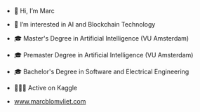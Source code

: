 - 👋 Hi, I’m Marc 
- 👀 I’m interested in AI and Blockchain Technology
- 🎓 Master's Degree in Artificial Intelligence (VU Amsterdam)
- 🎓 Premaster Degree in Artificial Intelligence (VU Amsterdam)
- 🎓 Bachelor's Degree in Software and Electrical Engineering
- 🧗🏼‍♂️ Active on Kaggle 

- www.marcblomvliet.com
<!---
MarcB77/MarcB77 is a ✨ special ✨ repository because its `README.md` (this file) appears on your GitHub profile.
You can click the Preview link to take a look at your changes.
--->
